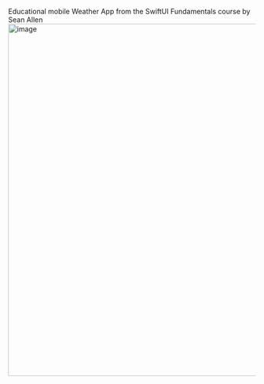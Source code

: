 Educational mobile Weather App from the SwiftUI Fundamentals course by Sean Allen
<img width="716" alt="image" src="https://github.com/user-attachments/assets/006659f5-ec29-4cc7-8663-37369b25c150" />
